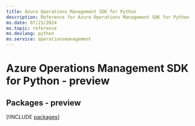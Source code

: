 ```yaml
---
title: Azure Operations Management SDK for Python
description: Reference for Azure Operations Management SDK for Python
ms.date: 07/23/2024
ms.topic: reference
ms.devlang: python
ms.service: operationsmanagement
---
```

# Azure Operations Management SDK for Python - preview
## Packages - preview
[!INCLUDE [packages](operations-management-index.md)]